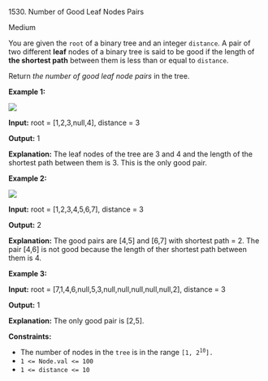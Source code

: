 1530\. Number of Good Leaf Nodes Pairs

Medium

You are given the `root` of a binary tree and an integer `distance`. A pair of two different **leaf** nodes of a binary tree is said to be good if the length of **the shortest path** between them is less than or equal to `distance`.

Return _the number of good leaf node pairs_ in the tree.

**Example 1:**

![](https://leetcode-in-java.github.io/src/main/java/g1501_1600/s1530_number_of_good_leaf_nodes_pairs/e1.jpg)

**Input:** root = [1,2,3,null,4], distance = 3

**Output:** 1

**Explanation:** The leaf nodes of the tree are 3 and 4 and the length of the shortest path between them is 3. This is the only good pair.

**Example 2:**

![](https://leetcode-in-java.github.io/src/main/java/g1501_1600/s1530_number_of_good_leaf_nodes_pairs/e2.jpg)

**Input:** root = [1,2,3,4,5,6,7], distance = 3

**Output:** 2

**Explanation:** The good pairs are [4,5] and [6,7] with shortest path = 2. The pair [4,6] is not good because the length of ther shortest path between them is 4.

**Example 3:**

**Input:** root = [7,1,4,6,null,5,3,null,null,null,null,null,2], distance = 3

**Output:** 1

**Explanation:** The only good pair is [2,5].

**Constraints:**

*   The number of nodes in the `tree` is in the range <code>[1, 2<sup>10</sup>].</code>
*   `1 <= Node.val <= 100`
*   `1 <= distance <= 10`